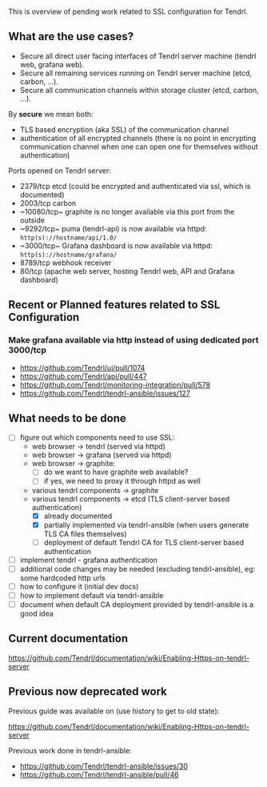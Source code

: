This is overview of pending work related to SSL configuration for Tendrl.

## What are the use cases?

* Secure all direct user facing interfaces of Tendrl server machine (tendrl web, grafana web).
* Secure all remaining services running on Tendrl server machine (etcd, carbon, ...).
* Secure all communication channels within storage cluster (etcd, carbon, ...).

By **secure** we mean both:

* TLS based encryption (aka SSL) of the communication channel
* authentication of all encrypted channels (there is no point in encrypting communication channel when one can open one for themselves without authentication)

Ports opened on Tendrl server:

* 2379/tcp etcd (could be encrypted and authenticated via ssl, which is documented)
* 2003/tcp carbon
* ~10080/tcp~ graphite is no longer available via this port from the outside
* ~9292/tcp~ puma (tendrl-api) is now available via httpd: `http(s)://hostname/api/1.0/`
* ~3000/tcp~ Grafana dashboard is now available via httpd: `http(s)://hostname/grafana/`
* 8789/tcp webhook receiver
* 80/tcp (apache web server, hosting Tendrl web, API and Grafana dashboard)

## Recent or Planned features related to SSL Configuration

### Make grafana available via http instead of using dedicated port 3000/tcp

* https://github.com/Tendrl/ui/pull/1074
* https://github.com/Tendrl/api/pull/447
* https://github.com/Tendrl/monitoring-integration/pull/578
* https://github.com/Tendrl/tendrl-ansible/issues/127

## What needs to be done

* [ ] figure out which components need to use SSL:
   - web browser -> tendrl (served via httpd)
   - web browser -> grafana (served via httpd)
   - web browser -> graphite:
      - [ ] do we want to have graphite web available?
      - [ ] if yes, we need to proxy it through httpd as well
   - various tendrl components -> graphite
   - various tendrl components -> etcd (TLS client-server based authentication)
      - [x] already documented
      - [x] partially implemented via tendrl-ansible (when users generate TLS CA files themselves)
      - [ ] deployment of default Tendrl CA for TLS client-server based authentication
* [ ] implement tendrl - grafana authentication
* [ ] additional code changes may be needed (excluding tendrl-ansible), eg: some hardcoded http urls
* [ ] how to configure it (initial dev docs)
* [ ] how to implement default via tendrl-ansible
* [ ] document when default CA deployment provided by tendrl-ansible is a good idea

## Current documentation

https://github.com/Tendrl/documentation/wiki/Enabling-Https-on-tendrl-server

## Previous now deprecated work

Previous guide was available on (use history to get to old state):

https://github.com/Tendrl/documentation/wiki/Enabling-Https-on-tendrl-server 

Previous work done in tendrl-ansible:

* https://github.com/Tendrl/tendrl-ansible/issues/30
* https://github.com/Tendrl/tendrl-ansible/pull/46